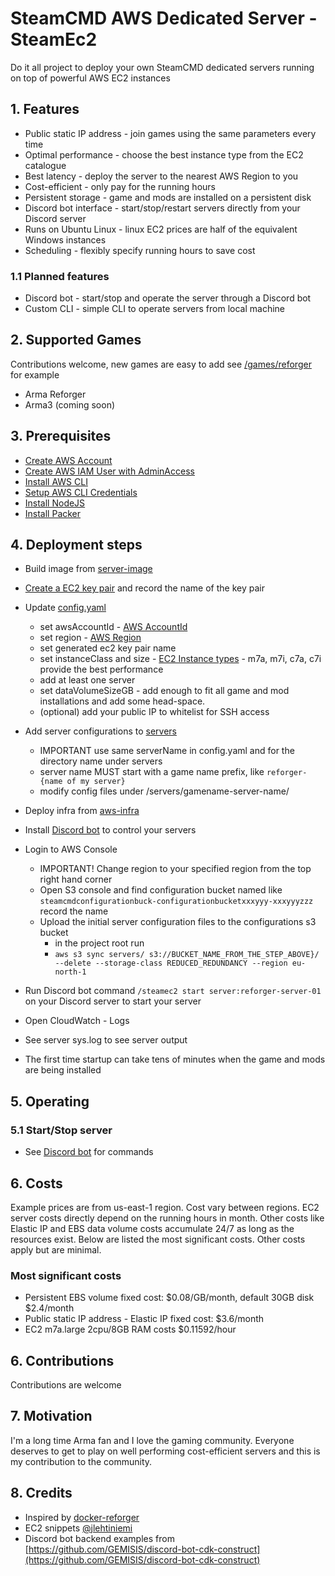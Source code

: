 # SteamCMD AWS Dedicated Server - SteamEc2
Do it all project to deploy your own SteamCMD dedicated servers running on top of powerful AWS EC2 instances

## 1. Features
* Public static IP address - join games using the same parameters every time
* Optimal performance - choose the best instance type from the EC2 catalogue
* Best latency - deploy the server to the nearest AWS Region to you
* Cost-efficient - only pay for the running hours
* Persistent storage - game and mods are installed on a persistent disk
* Discord bot interface - start/stop/restart servers directly from your Discord server 
* Runs on Ubuntu Linux - linux EC2 prices are half of the equivalent Windows instances
* Scheduling - flexibly specify running hours to save cost

### 1.1 Planned features
* Discord bot - start/stop and operate the server through a Discord bot
* Custom CLI - simple CLI to operate servers from local machine

## 2. Supported Games
Contributions welcome, new games are easy to add see [/games/reforger](/games/reforger) for example
* Arma Reforger
* Arma3 (coming soon)

## 3. Prerequisites
* [Create AWS Account](https://docs.aws.amazon.com/accounts/latest/reference/welcome-first-time-user.html)
* [Create AWS IAM User with AdminAccess](https://docs.aws.amazon.com/singlesignon/latest/userguide/quick-start-default-idc.html)
* [Install AWS CLI](https://docs.aws.amazon.com/cli/latest/userguide/getting-started-install.html)
* [Setup AWS CLI Credentials](https://docs.aws.amazon.com/singlesignon/latest/userguide/howtogetcredentials.html)
* [Install NodeJS](https://nodejs.org/en/download)
* [Install Packer](https://developer.hashicorp.com/packer/tutorials/docker-get-started/get-started-install-cli)

## 4. Deployment steps
* Build image from [server-image](/server-image)
* [Create a EC2 key pair](https://docs.aws.amazon.com/AWSEC2/latest/UserGuide/create-key-pairs.html) and record the name of the key pair
* Update [config.yaml](/config.yaml)
  * set awsAccountId - [AWS AccountId](https://docs.aws.amazon.com/accounts/latest/reference/manage-acct-identifiers.html)
  * set region - [AWS Region](https://docs.aws.amazon.com/AmazonRDS/latest/UserGuide/Concepts.RegionsAndAvailabilityZones.html)
  * set generated ec2 key pair name
  * set instanceClass and size - [EC2 Instance types](https://aws.amazon.com/ec2/instance-types/) - m7a, m7i, c7a, c7i provide the best performance
  * add at least one server
  * set dataVolumeSizeGB - add enough to fit all game and mod installations and add some head-space. 
  * (optional) add your public IP to whitelist for SSH access
* Add server configurations to [servers](/servers)
  * IMPORTANT use same serverName in config.yaml and for the directory name under servers
  * server name MUST start with a game name prefix, like `reforger-{name of my server}`
  * modify config files under /servers/gamename-server-name/
* Deploy infra from [aws-infra](/aws-infra)

* Install [Discord bot](/discord-bot) to control your servers
* Login to AWS Console
  * IMPORTANT! Change region to your specified region from the top right hand corner
  * Open S3 console and find configuration bucket named like `steamcmdconfigurationbuck-configurationbucketxxxyyy-xxxyyyzzz` record the name
  * Upload the initial server configuration files to the configurations s3 bucket
    * in the project root run
    * `aws s3 sync servers/ s3://BUCKET_NAME_FROM_THE_STEP_ABOVE}/ --delete --storage-class REDUCED_REDUNDANCY --region eu-north-1` 
* Run Discord bot command `/steamec2 start server:reforger-server-01` on your Discord server to start your server
* Open CloudWatch - Logs
* See server sys.log to see server output
* The first time startup can take tens of minutes when the game and mods are being installed

## 5. Operating

### 5.1 Start/Stop server
* See [Discord bot](/discord-bot) for commands

## 6. Costs
Example prices are from us-east-1 region. Cost vary between regions.
EC2 server costs directly depend on the running hours in month.
Other costs like Elastic IP and EBS data volume costs accumulate 24/7 as long as the resources exist.
Below are listed the most significant costs. Other costs apply but are minimal.

### Most significant costs

* Persistent EBS volume fixed cost: $0.08/GB/month, default 30GB disk $2.4/month
* Public static IP address - Elastic IP fixed cost: $3.6/month
* EC2 m7a.large	2cpu/8GB RAM costs $0.11592/hour

## 6. Contributions
Contributions are welcome

## 7. Motivation
I'm a long time Arma fan and I love the gaming community. Everyone deserves to get to play on well performing cost-efficient servers and this is my contribution to the community. 

## 8. Credits
* Inspired by [docker-reforger](https://github.com/acemod/docker-reforger/tree/main)
* EC2 snippets [@jlehtiniemi](https://github.com/jlehtiniemi)
* Discord bot backend examples from [https://github.com/GEMISIS/discord-bot-cdk-construct](https://github.com/GEMISIS/discord-bot-cdk-construct)
